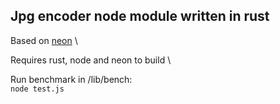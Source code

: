 ## Jpg encoder node module written in rust

Based on [neon](https://github.com/neon-bindings/neon) \

Requires rust, node and neon to build \

Run benchmark in /lib/bench: \
`node test.js`



